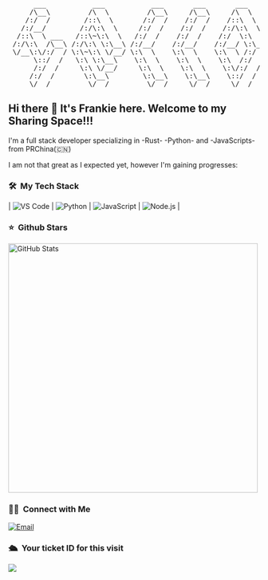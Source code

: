 <pre>
      ___           ___           ___       ___       ___     
     /\__\         /\  \         /\__\     /\__\     /\  \    
    /:/  /        /::\  \       /:/  /    /:/  /    /::\  \   
   /:/__/        /:/\:\  \     /:/  /    /:/  /    /:/\:\  \  
  /::\  \ ___   /::\~\:\  \   /:/  /    /:/  /    /:/  \:\  \ 
 /:/\:\  /\__\ /:/\:\ \:\__\ /:/__/    /:/__/    /:/__/ \:\__\
 \/__\:\/:/  / \:\~\:\ \/__/ \:\  \    \:\  \    \:\  \ /:/  /
      \::/  /   \:\ \:\__\    \:\  \    \:\  \    \:\  /:/  / 
      /:/  /     \:\ \/__/     \:\  \    \:\  \    \:\/:/  /  
     /:/  /       \:\__\        \:\__\    \:\__\    \::/  /   
     \/__/         \/__/         \/__/     \/__/     \/__/ 
</pre>  
## Hi there 👋 It's Frankie here. Welcome to my Sharing Space!!!
I'm a full stack developer specializing in -Rust- -Python- and -JavaScripts- from PRChina(🇨🇳)

I am not that great as I expected yet, however I'm gaining progresses:

### 🛠 &nbsp;My Tech Stack


| ![VS Code](https://img.shields.io/badge/IDE-Visual%20Studio%20Code-blue?style=flat&logo=visual-studio-code&logoColor=ffffff) | ![Python](https://img.shields.io/badge/Python-3776AB?style=flat&logo=Python&logoColor=ffffff) | ![JavaScript](https://img.shields.io/badge/-JavaScript-333333?style=flat&logo=javascript) | ![Node.js](https://img.shields.io/badge/-Node-333333?style=flat&logo=node.js) | 


### ⭐️ &nbsp;Github Stars

<img width="500px"  alt="GitHub Stats" src="https://github-readme-stats.vercel.app/api?username=FrankieNButtons&count_private=true&show_icons=true"/>

### 🤝🏻 &nbsp;Connect with Me
<a href="mailto:frankiebuttons@qq.com"><img alt="Email" src="https://img.shields.io/badge/Email-frankiebuttons@qq.com-blue?style=flat-square&logo=gmail"></a>

### 🛳 &nbsp;Your ticket ID for this visit
<img src="https://profile-counter.glitch.me/FrankieNButtons/count.svg" />
